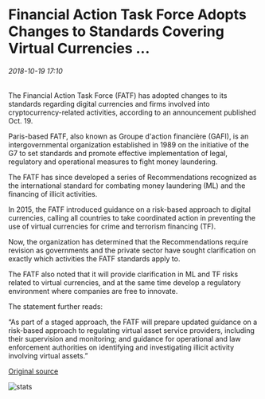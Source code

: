 # Financial Action Task Force Adopts Changes to Standards Covering Virtual Currencies ...

###### 2018-10-19 17:10

The Financial Action Task Force (FATF) has adopted changes to its standards regarding digital currencies and firms involved into cryptocurrency-related activities, according to an announcement published Oct. 19.

Paris-based FATF, also known as Groupe d'action financière (GAFI), is an intergovernmental organization established in 1989 on the initiative of the G7 to set standards and promote effective implementation of legal, regulatory and operational measures to fight money laundering.

The FATF has since developed a series of Recommendations recognized as the international standard for combating money laundering (ML) and the financing of illicit activities.

In 2015, the FATF introduced guidance on a risk-based approach to digital currencies, calling all countries to take coordinated action in preventing the use of virtual currencies for crime and terrorism financing (TF).

Now, the organization has determined that the Recommendations require revision as governments and the private sector have sought clarification on exactly which activities the FATF standards apply to.

The FATF also noted that it will provide clarification in ML and TF risks related to virtual currencies, and at the same time develop a regulatory environment where companies are free to innovate.

The statement further reads:

“As part of a staged approach, the FATF will prepare updated guidance on a risk-based approach to regulating virtual asset service providers, including their supervision and monitoring; and guidance for operational and law enforcement authorities on identifying and investigating illicit activity involving virtual assets.”

[Original source](https://cointelegraph.com/news/financial-action-task-force-adopts-changes-to-standards-covering-virtual-currencies)

![stats](https://c.statcounter.com/11760860/0/a89fa40b/1/ "stats")